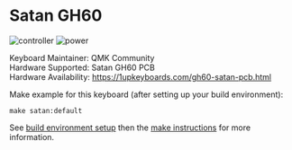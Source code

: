 Satan GH60
==========

![controller](https://i.imgur.com/9vyRBoT.jpg)
![power](https://i.imgur.com/pHMZHLP.jpg)

Keyboard Maintainer: QMK Community  
Hardware Supported: Satan GH60 PCB  
Hardware Availability: https://1upkeyboards.com/gh60-satan-pcb.html

Make example for this keyboard (after setting up your build environment):

    make satan:default

See [build environment setup](https://docs.qmk.fm/build_environment_setup.html) then the [make instructions](https://docs.qmk.fm/make_instructions.html) for more information.
